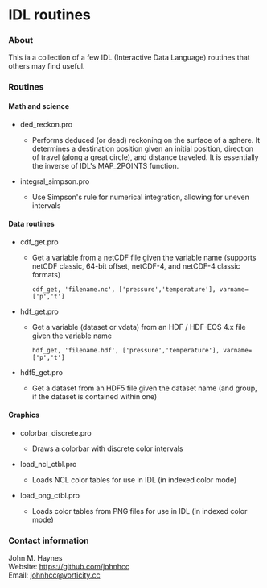 # IDL routines

### About

This ia a collection of a few IDL (Interactive Data Language) routines that others may find useful.

### Routines

#### Math and science

- ded_reckon.pro
  - Performs deduced (or dead) reckoning on the surface of a sphere. It determines a destination position given an initial position, direction of travel (along a great circle), and distance traveled. It is essentially the inverse of IDL's MAP_2POINTS function.

- integral_simpson.pro
  - Use Simpson's rule for numerical integration, allowing for uneven intervals

#### Data routines

- cdf_get.pro
  - Get a variable from a netCDF file given the variable name (supports netCDF classic, 64-bit offset, netCDF-4, and netCDF-4 classic formats)

    `cdf_get, 'filename.nc', ['pressure','temperature'], varname=['p','t']`

- hdf_get.pro
  - Get a variable (dataset or vdata) from an HDF / HDF-EOS 4.x file given the variable name

    `hdf_get, 'filename.hdf', ['pressure','temperature'], varname=['p','t']`

- hdf5_get.pro
  - Get a dataset from an HDF5 file given the dataset name (and group, if the dataset is contained within one)

#### Graphics

- colorbar_discrete.pro
  - Draws a colorbar with discrete color intervals

- load_ncl_ctbl.pro
  - Loads NCL color tables for use in IDL (in indexed color mode)

- load_png_ctbl.pro
  - Loads color tables from PNG files for use in IDL (in indexed color mode)

### Contact information

John M. Haynes<br/>
Website: https://github.com/johnhcc<br/>
Email: johnhcc@vorticity.cc
